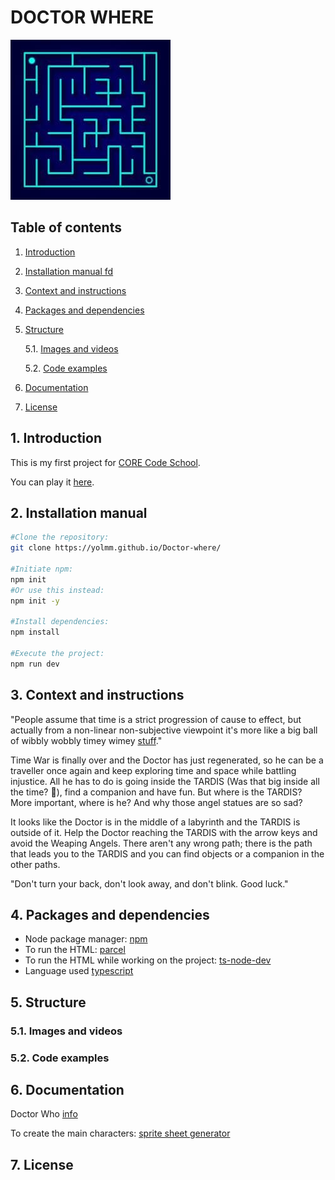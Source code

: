 # DOCTOR WHERE

![alt text](public/img/maze.jpg)

##  <a name='Tableofcontents'></a>Table of contents

<!-- vscode-markdown-toc -->
 1. [ Introduction](#Introduction)
 2. [ Installation manual fd](#Installationmanualfd)
 3. [ Context and instructions](#Contextandinstructions)
 4. [ Packages and dependencies](#Packagesanddependencies)
 5. [ Structure](#Structure)

	 5.1. [Images and videos](#Imagesandvideos)

	 5.2. [Code examples](#Codeexamples)
 6. [ Documentation](#Documentation)
 7. [ License](#License)

<!-- vscode-markdown-toc-config
	numbering=true
	autoSave=true
	/vscode-markdown-toc-config -->
<!-- /vscode-markdown-toc -->


##  1. <a name='Introduction'></a> Introduction

This is my first project for [CORE Code School](https://www.corecode.school/).

You can play it [here](https://yolmm.github.io/Doctor-where/).

##  2. <a name='Installationmanualfd'></a> Installation manual

```bash
#Clone the repository:
git clone https://yolmm.github.io/Doctor-where/

#Initiate npm:
npm init
#Or use this instead:
npm init -y

#Install dependencies:
npm install

#Execute the project:
npm run dev
```

##  3. <a name='Contextandinstructions'></a> Context and instructions

"People assume that time is a strict progression of cause to effect, but actually from a non-linear non-subjective viewpoint it's more like a big ball of wibbly wobbly timey wimey [stuff](https://youtu.be/cwdbLu_x0gY)."

Time War is finally over and the Doctor has just regenerated, so he can be a traveller once again and keep exploring time and space while battling injustice. All he has to do is going inside the TARDIS (Was that big inside all the time? 🤔), find a companion and have fun. But where is the TARDIS? More important, where is he? And why those angel statues are so sad?

It looks like the Doctor is in the middle of a labyrinth and the TARDIS is outside of it. Help the Doctor reaching the TARDIS with the arrow keys and avoid the Weaping Angels. There aren't any wrong path; there is the path that leads you to the TARDIS and you can find objects or a companion in the other paths.

"Don't turn your back, don't look away, and don't blink. Good luck."

##  4. <a name='Packagesanddependencies'></a> Packages and dependencies

- Node package manager: [npm](https://www.npmjs.com/)
- To run the HTML: [parcel](https://www.npmjs.com/package/parcel)
- To run the HTML while working on the project: [ts-node-dev](https://www.npmjs.com/package/ts-node-dev)
- Language used [typescript](https://www.npmjs.com/package/typescript)

##  5. <a name='Structure'></a> Structure

###  5.1. <a name='Imagesandvideos'></a>Images and videos

###  5.2. <a name='Codeexamples'></a>Code examples

##  6. <a name='Documentation'></a> Documentation

Doctor Who [info](https://en.wikipedia.org/wiki/Doctor_Who)

To create the main characters: [sprite sheet generator](https://sanderfrenken.github.io/Universal-LPC-Spritesheet-Character-Generator/#?body=Humanlike_white)

##  7. <a name='License'></a> License